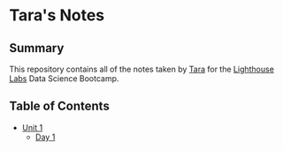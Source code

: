 # Tara's Notes
## Summary 

This repository contains all of the notes taken by [Tara](https://github.com/tahi68) for the [Lighthouse Labs](https://www.lighthouselabs.ca/) Data Science Bootcamp.
## Table of Contents
* [Unit 1](/Unit_1)
  * [Day 1](/Unit_1/Day_1)